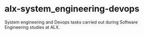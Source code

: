 # alx-system_engineering-devops
System engineering and Devops tasks carried out during Software Engineering studies at ALX.

